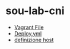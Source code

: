 # sou-lab-cni
- <a href="https://github.com/lucacappucci/-sou-lab-cni/blob/main/Vagrantfile">Vagrant File</a>
- <a href="https://github.com/lucacappucci/-sou-lab-cni/blob/main/deploy.yml">Deploy.yml</a>
- <a href="https://github.com/lucacappucci/-sou-lab-cni/blob/main/inventory.ini">definizione host</a>
 
